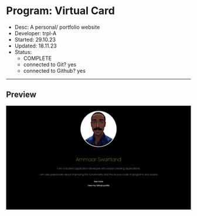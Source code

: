 # Program: Virtual Card
- Desc:         A personal/ portfolio website
- Developer:    trpl-A
- Started:      29.10.23
- Updated:      18.11.23
- Status:   
    * COMPLETE
    * connected to Git?     yes
    * connected to Github?  yes
---

## Preview
<div style="text-align: center; border-radius:20px;">
    <a href="https://www.google.com">
        <img src="screenshot.JPG" alt="" />
    </a> 
</div>